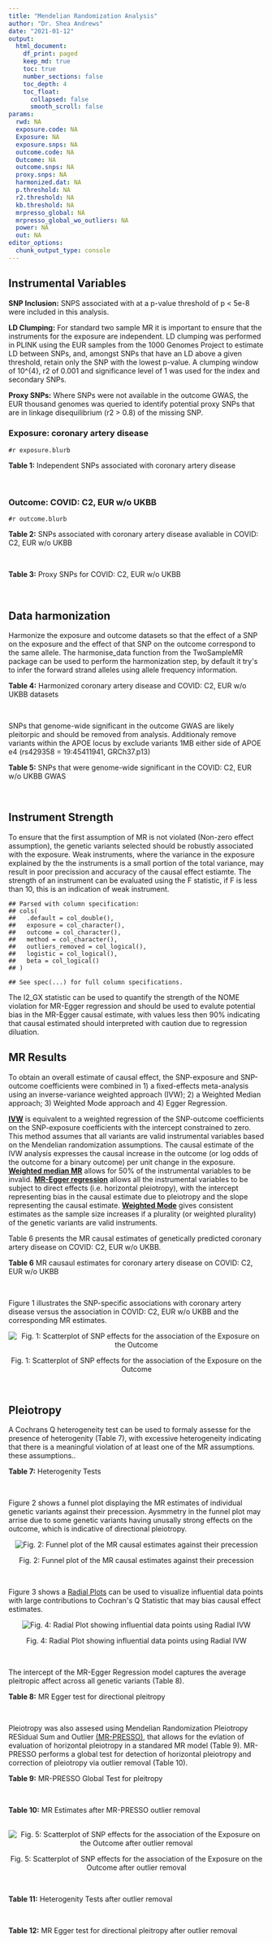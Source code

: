 ```yaml
---
title: "Mendelian Randomization Analysis"
author: "Dr. Shea Andrews"
date: "2021-01-12"
output:
  html_document:
    df_print: paged
    keep_md: true
    toc: true
    number_sections: false
    toc_depth: 4
    toc_float:
      collapsed: false
      smooth_scroll: false
params:
  rwd: NA
  exposure.code: NA
  Exposure: NA
  exposure.snps: NA
  outcome.code: NA
  Outcome: NA
  outcome.snps: NA
  proxy.snps: NA
  harmonized.dat: NA
  p.threshold: NA
  r2.threshold: NA
  kb.threshold: NA
  mrpresso_global: NA
  mrpresso_global_wo_outliers: NA
  power: NA
  out: NA
editor_options:
  chunk_output_type: console
---
```







## Instrumental Variables
**SNP Inclusion:** SNPS associated with at a p-value threshold of p < 5e-8 were included in this analysis.
<br>

**LD Clumping:** For standard two sample MR it is important to ensure that the instruments for the exposure are independent. LD clumping was performed in PLINK using the EUR samples from the 1000 Genomes Project to estimate LD between SNPs, and, amongst SNPs that have an LD above a given threshold, retain only the SNP with the lowest p-value. A clumping window of 10^{4}, r2 of 0.001 and significance level of 1 was used for the index and secondary SNPs.
<br>

**Proxy SNPs:** Where SNPs were not available in the outcome GWAS, the EUR thousand genomes was queried to identify potential proxy SNPs that are in linkage disequilibrium (r2 > 0.8) of the missing SNP.
<br>

### Exposure: coronary artery disease
`#r exposure.blurb`
<br>

**Table 1:** Independent SNPs associated with coronary artery disease
<div data-pagedtable="false">
  <script data-pagedtable-source type="application/json">
{"columns":[{"label":["SNP"],"name":[1],"type":["chr"],"align":["left"]},{"label":["CHROM"],"name":[2],"type":["dbl"],"align":["right"]},{"label":["POS"],"name":[3],"type":["dbl"],"align":["right"]},{"label":["REF"],"name":[4],"type":["chr"],"align":["left"]},{"label":["ALT"],"name":[5],"type":["chr"],"align":["left"]},{"label":["AF"],"name":[6],"type":["dbl"],"align":["right"]},{"label":["BETA"],"name":[7],"type":["dbl"],"align":["right"]},{"label":["SE"],"name":[8],"type":["dbl"],"align":["right"]},{"label":["Z"],"name":[9],"type":["dbl"],"align":["right"]},{"label":["P"],"name":[10],"type":["dbl"],"align":["right"]},{"label":["N"],"name":[11],"type":["dbl"],"align":["right"]},{"label":["TRAIT"],"name":[12],"type":["chr"],"align":["left"]}],"data":[{"1":"rs9970807","2":"1","3":"56965664","4":"C","5":"T","6":"0.084903","7":"-0.125750","8":"0.0166950","9":"-7.532200","10":"5.00e-14","11":"184305","12":"coronary_artery_disease"},{"1":"rs7528419","2":"1","3":"109817192","4":"A","5":"G","6":"0.214180","7":"-0.114530","8":"0.0114820","9":"-9.974740","10":"1.97e-23","11":"184305","12":"coronary_artery_disease"},{"1":"rs6689306","2":"1","3":"154395946","4":"A","5":"G","6":"0.552455","7":"-0.056012","8":"0.0094061","9":"-5.954859","10":"2.60e-09","11":"184305","12":"coronary_artery_disease"},{"1":"rs67180937","2":"1","3":"222823743","4":"T","5":"G","6":"0.663052","7":"0.078807","8":"0.0110551","9":"7.128565","10":"1.01e-12","11":"184305","12":"coronary_artery_disease"},{"1":"rs16986953","2":"2","3":"19942473","4":"G","5":"A","6":"0.104706","7":"0.085160","8":"0.0150265","9":"5.667320","10":"1.45e-08","11":"184305","12":"coronary_artery_disease"},{"1":"rs515135","2":"2","3":"21286057","4":"T","5":"C","6":"0.791985","7":"0.067499","8":"0.0121924","9":"5.536154","10":"3.09e-08","11":"184305","12":"coronary_artery_disease"},{"1":"rs7568458","2":"2","3":"85788175","4":"T","5":"A","6":"0.448518","7":"0.059618","8":"0.0095093","9":"6.269440","10":"3.62e-10","11":"184305","12":"coronary_artery_disease"},{"1":"rs17678683","2":"2","3":"145286559","4":"T","5":"G","6":"0.087681","7":"0.098786","8":"0.0166548","9":"5.931380","10":"3.00e-09","11":"184305","12":"coronary_artery_disease"},{"1":"rs115654617","2":"2","3":"203893999","4":"C","5":"A","6":"0.106962","7":"0.137846","8":"0.0158314","9":"8.707130","10":"3.12e-18","11":"184305","12":"coronary_artery_disease"},{"1":"rs1199338","2":"3","3":"138087467","4":"A","5":"C","6":"0.161866","7":"0.073596","8":"0.0124987","9":"5.888290","10":"3.90e-09","11":"184305","12":"coronary_artery_disease"},{"1":"rs17087335","2":"4","3":"57838583","4":"G","5":"T","6":"0.214637","7":"0.060764","8":"0.0111159","9":"5.466400","10":"4.59e-08","11":"184305","12":"coronary_artery_disease"},{"1":"rs4593108","2":"4","3":"148281001","4":"C","5":"G","6":"0.204651","7":"-0.070830","8":"0.0115558","9":"-6.129390","10":"8.82e-10","11":"184305","12":"coronary_artery_disease"},{"1":"rs9349379","2":"6","3":"12903957","4":"A","5":"G","6":"0.431606","7":"0.131836","8":"0.0096527","9":"13.657900","10":"1.81e-42","11":"184305","12":"coronary_artery_disease"},{"1":"rs56336142","2":"6","3":"39134099","4":"T","5":"C","6":"0.192738","7":"-0.066813","8":"0.0118763","9":"-5.625740","10":"1.85e-08","11":"184305","12":"coronary_artery_disease"},{"1":"rs12202017","2":"6","3":"134173151","4":"A","5":"G","6":"0.300047","7":"-0.066813","8":"0.0099612","9":"-6.707320","10":"1.98e-11","11":"184305","12":"coronary_artery_disease"},{"1":"rs9457927","2":"6","3":"160910282","4":"A","5":"G","6":"0.018743","7":"0.357354","8":"0.0373549","9":"9.566460","10":"1.11e-21","11":"184305","12":"coronary_artery_disease"},{"1":"rs55730499","2":"6","3":"161005610","4":"C","5":"T","6":"0.056243","7":"0.316641","8":"0.0242403","9":"13.062600","10":"5.39e-39","11":"184305","12":"coronary_artery_disease"},{"1":"rs2107595","2":"7","3":"19049388","4":"G","5":"A","6":"0.200470","7":"0.073415","8":"0.0112951","9":"6.499720","10":"8.05e-11","11":"184305","12":"coronary_artery_disease"},{"1":"rs11556924","2":"7","3":"129663496","4":"C","5":"T","6":"0.313325","7":"-0.072569","8":"0.0110605","9":"-6.561100","10":"5.34e-11","11":"184305","12":"coronary_artery_disease"},{"1":"rs3918226","2":"7","3":"150690176","4":"C","5":"T","6":"0.064515","7":"0.133315","8":"0.0221275","9":"6.024860","10":"1.69e-09","11":"184305","12":"coronary_artery_disease"},{"1":"rs2891168","2":"9","3":"22098619","4":"A","5":"G","6":"0.488668","7":"0.193401","8":"0.0091877","9":"21.050000","10":"2.29e-98","11":"184305","12":"coronary_artery_disease"},{"1":"rs2519093","2":"9","3":"136141870","4":"C","5":"T","6":"0.190872","7":"0.079704","8":"0.0117524","9":"6.781930","10":"1.19e-11","11":"184305","12":"coronary_artery_disease"},{"1":"rs2487928","2":"10","3":"30323892","4":"G","5":"A","6":"0.418221","7":"0.062633","8":"0.0095049","9":"6.589550","10":"4.41e-11","11":"184305","12":"coronary_artery_disease"},{"1":"rs1870634","2":"10","3":"44480811","4":"T","5":"G","6":"0.637485","7":"0.075878","8":"0.0097113","9":"7.813372","10":"5.55e-15","11":"184305","12":"coronary_artery_disease"},{"1":"rs1412444","2":"10","3":"91002927","4":"C","5":"T","6":"0.369131","7":"0.066812","8":"0.0096809","9":"6.901420","10":"5.15e-12","11":"184305","12":"coronary_artery_disease"},{"1":"rs11191416","2":"10","3":"104604916","4":"T","5":"G","6":"0.127470","7":"-0.079249","8":"0.0135252","9":"-5.859360","10":"4.65e-09","11":"184305","12":"coronary_artery_disease"},{"1":"rs10840293","2":"11","3":"9751196","4":"G","5":"A","6":"0.549821","7":"0.054714","8":"0.0096190","9":"5.688117","10":"1.28e-08","11":"184305","12":"coronary_artery_disease"},{"1":"rs2128739","2":"11","3":"103673277","4":"A","5":"C","6":"0.676464","7":"-0.065565","8":"0.0100568","9":"-6.519469","10":"7.05e-11","11":"184305","12":"coronary_artery_disease"},{"1":"rs2681472","2":"12","3":"90008959","4":"A","5":"G","6":"0.201306","7":"0.074114","8":"0.0113331","9":"6.539610","10":"6.17e-11","11":"184305","12":"coronary_artery_disease"},{"1":"rs11065979","2":"12","3":"112059557","4":"C","5":"T","6":"0.365499","7":"0.068556","8":"0.0107672","9":"6.367110","10":"1.93e-10","11":"184305","12":"coronary_artery_disease"},{"1":"rs11838776","2":"13","3":"111040681","4":"G","5":"A","6":"0.263277","7":"0.068566","8":"0.0107552","9":"6.375150","10":"1.83e-10","11":"184305","12":"coronary_artery_disease"},{"1":"rs10139550","2":"14","3":"100145710","4":"C","5":"G","6":"0.423033","7":"0.055380","8":"0.0097569","9":"5.675980","10":"1.38e-08","11":"184305","12":"coronary_artery_disease"},{"1":"rs56062135","2":"15","3":"67455630","4":"C","5":"T","6":"0.205729","7":"-0.069743","8":"0.0118937","9":"-5.863860","10":"4.52e-09","11":"184305","12":"coronary_artery_disease"},{"1":"rs4468572","2":"15","3":"79124475","4":"T","5":"C","6":"0.585831","7":"0.077234","8":"0.0095277","9":"8.106259","10":"4.44e-16","11":"184305","12":"coronary_artery_disease"},{"1":"rs8042271","2":"15","3":"89574218","4":"G","5":"A","6":"0.097718","7":"-0.096711","8":"0.0175662","9":"-5.505516","10":"3.68e-08","11":"184305","12":"coronary_artery_disease"},{"1":"rs7212798","2":"17","3":"59013488","4":"T","5":"C","6":"0.146516","7":"0.079961","8":"0.0142216","9":"5.622500","10":"1.88e-08","11":"184305","12":"coronary_artery_disease"},{"1":"rs663129","2":"18","3":"57838401","4":"G","5":"A","6":"0.256835","7":"0.058163","8":"0.0105173","9":"5.530220","10":"3.20e-08","11":"184305","12":"coronary_artery_disease"},{"1":"rs56289821","2":"19","3":"11188247","4":"G","5":"A","6":"0.100378","7":"-0.133610","8":"0.0170415","9":"-7.840270","10":"4.44e-15","11":"184305","12":"coronary_artery_disease"},{"1":"rs4420638","2":"19","3":"45422946","4":"A","5":"G","6":"0.166036","7":"0.091906","8":"0.0140977","9":"6.519220","10":"7.07e-11","11":"184305","12":"coronary_artery_disease"},{"1":"rs28451064","2":"21","3":"35593827","4":"G","5":"A","6":"0.121186","7":"0.127571","8":"0.0159520","9":"7.997180","10":"1.33e-15","11":"184305","12":"coronary_artery_disease"},{"1":"rs180803","2":"22","3":"24658858","4":"G","5":"T","6":"0.029268","7":"-0.180923","8":"0.0283062","9":"-6.391639","10":"1.64e-10","11":"184305","12":"coronary_artery_disease"}],"options":{"columns":{"min":{},"max":[10]},"rows":{"min":[10],"max":[10]},"pages":{}}}
  </script>
</div>
<br>

### Outcome: COVID: C2, EUR w/o UKBB
`#r outcome.blurb`
<br>

**Table 2:** SNPs associated with coronary artery disease avaliable in COVID: C2, EUR w/o UKBB
<div data-pagedtable="false">
  <script data-pagedtable-source type="application/json">
{"columns":[{"label":["SNP"],"name":[1],"type":["chr"],"align":["left"]},{"label":["CHROM"],"name":[2],"type":["dbl"],"align":["right"]},{"label":["POS"],"name":[3],"type":["dbl"],"align":["right"]},{"label":["REF"],"name":[4],"type":["chr"],"align":["left"]},{"label":["ALT"],"name":[5],"type":["chr"],"align":["left"]},{"label":["AF"],"name":[6],"type":["dbl"],"align":["right"]},{"label":["BETA"],"name":[7],"type":["dbl"],"align":["right"]},{"label":["SE"],"name":[8],"type":["dbl"],"align":["right"]},{"label":["Z"],"name":[9],"type":["dbl"],"align":["right"]},{"label":["P"],"name":[10],"type":["dbl"],"align":["right"]},{"label":["N"],"name":[11],"type":["dbl"],"align":["right"]},{"label":["TRAIT"],"name":[12],"type":["chr"],"align":["left"]}],"data":[{"1":"rs9970807","2":"1","3":"56965664","4":"C","5":"T","6":"0.09668","7":"-0.01639500","8":"0.0157130","9":"-1.0434036","10":"2.967e-01","11":"1348702","12":"COVID_C2__EUR_w/o_UKBB"},{"1":"rs7528419","2":"1","3":"109817192","4":"A","5":"G","6":"0.22190","7":"-0.00190770","8":"0.0108750","9":"-0.1754207","10":"8.608e-01","11":"1348343","12":"COVID_C2__EUR_w/o_UKBB"},{"1":"rs6689306","2":"1","3":"154395946","4":"A","5":"G","6":"0.56230","7":"-0.01588800","8":"0.0093681","9":"-1.6959682","10":"8.990e-02","11":"1332668","12":"COVID_C2__EUR_w/o_UKBB"},{"1":"rs67180937","2":"1","3":"222823743","4":"T","5":"G","6":"0.71310","7":"0.01639000","8":"0.0115810","9":"1.4152491","10":"1.570e-01","11":"624030","12":"COVID_C2__EUR_w/o_UKBB"},{"1":"rs16986953","2":"2","3":"19942473","4":"G","5":"A","6":"0.07527","7":"-0.00912850","8":"0.0172210","9":"-0.5300796","10":"5.961e-01","11":"1348343","12":"COVID_C2__EUR_w/o_UKBB"},{"1":"rs515135","2":"2","3":"21286057","4":"T","5":"C","6":"0.81490","7":"-0.02306400","8":"0.0116030","9":"-1.9877618","10":"4.685e-02","11":"1338287","12":"COVID_C2__EUR_w/o_UKBB"},{"1":"rs7568458","2":"2","3":"85788175","4":"T","5":"A","6":"0.44540","7":"-0.01687800","8":"0.0090141","9":"-1.8723999","10":"6.115e-02","11":"1348701","12":"COVID_C2__EUR_w/o_UKBB"},{"1":"rs17678683","2":"2","3":"145286559","4":"T","5":"G","6":"0.10340","7":"0.01114000","8":"0.0155630","9":"0.7158003","10":"4.741e-01","11":"1348702","12":"COVID_C2__EUR_w/o_UKBB"},{"1":"rs115654617","2":"2","3":"203893999","4":"C","5":"A","6":"0.12690","7":"-0.00679310","8":"0.0135140","9":"-0.5026713","10":"6.152e-01","11":"1348702","12":"COVID_C2__EUR_w/o_UKBB"},{"1":"rs1199338","2":"3","3":"138087467","4":"A","5":"C","6":"0.16210","7":"0.00012507","8":"0.0122010","9":"0.0102508","10":"9.918e-01","11":"1348702","12":"COVID_C2__EUR_w/o_UKBB"},{"1":"rs17087335","2":"4","3":"57838583","4":"G","5":"T","6":"0.21220","7":"-0.00831760","8":"0.0112970","9":"-0.7362663","10":"4.616e-01","11":"1348343","12":"COVID_C2__EUR_w/o_UKBB"},{"1":"rs4593108","2":"4","3":"148281001","4":"C","5":"G","6":"0.17930","7":"-0.01200700","8":"0.0121680","9":"-0.9867686","10":"3.238e-01","11":"1338646","12":"COVID_C2__EUR_w/o_UKBB"},{"1":"rs9349379","2":"6","3":"12903957","4":"A","5":"G","6":"0.41970","7":"-0.01638800","8":"0.0091179","9":"-1.7973437","10":"7.229e-02","11":"1348343","12":"COVID_C2__EUR_w/o_UKBB"},{"1":"rs56336142","2":"6","3":"39134099","4":"T","5":"C","6":"0.22570","7":"0.00432400","8":"0.0112690","9":"0.3837075","10":"7.012e-01","11":"1338285","12":"COVID_C2__EUR_w/o_UKBB"},{"1":"rs12202017","2":"6","3":"134173151","4":"A","5":"G","6":"0.26750","7":"-0.01833600","8":"0.0107450","9":"-1.7064681","10":"8.793e-02","11":"1328257","12":"COVID_C2__EUR_w/o_UKBB"},{"1":"rs9457927","2":"6","3":"160910282","4":"A","5":"G","6":"0.02509","7":"-0.00846880","8":"0.0358330","9":"-0.2363408","10":"8.132e-01","11":"1337623","12":"COVID_C2__EUR_w/o_UKBB"},{"1":"rs55730499","2":"6","3":"161005610","4":"C","5":"T","6":"0.06780","7":"-0.02150600","8":"0.0187050","9":"-1.1497461","10":"2.503e-01","11":"1348702","12":"COVID_C2__EUR_w/o_UKBB"},{"1":"rs2107595","2":"7","3":"19049388","4":"G","5":"A","6":"0.17840","7":"0.00452630","8":"0.0125040","9":"0.3619882","10":"7.174e-01","11":"1329167","12":"COVID_C2__EUR_w/o_UKBB"},{"1":"rs11556924","2":"7","3":"129663496","4":"C","5":"T","6":"0.36500","7":"-0.02443700","8":"0.0092922","9":"-2.6298401","10":"8.543e-03","11":"1347433","12":"COVID_C2__EUR_w/o_UKBB"},{"1":"rs3918226","2":"7","3":"150690176","4":"C","5":"T","6":"0.08618","7":"0.00838460","8":"0.0168660","9":"0.4971303","10":"6.191e-01","11":"1267890","12":"COVID_C2__EUR_w/o_UKBB"},{"1":"rs2891168","2":"9","3":"22098619","4":"A","5":"G","6":"0.46480","7":"-0.01006300","8":"0.0090490","9":"-1.1120566","10":"2.661e-01","11":"1347792","12":"COVID_C2__EUR_w/o_UKBB"},{"1":"rs2519093","2":"9","3":"136141870","4":"C","5":"T","6":"0.18800","7":"0.10713000","8":"0.0115300","9":"9.2914100","10":"1.522e-20","11":"1315296","12":"COVID_C2__EUR_w/o_UKBB"},{"1":"rs2487928","2":"10","3":"30323892","4":"G","5":"A","6":"0.45540","7":"-0.00624980","8":"0.0093564","9":"-0.6679706","10":"5.042e-01","11":"1266621","12":"COVID_C2__EUR_w/o_UKBB"},{"1":"rs1870634","2":"10","3":"44480811","4":"T","5":"G","6":"0.67010","7":"0.00457860","8":"0.0095183","9":"0.4810313","10":"6.305e-01","11":"1348702","12":"COVID_C2__EUR_w/o_UKBB"},{"1":"rs1412444","2":"10","3":"91002927","4":"C","5":"T","6":"0.36090","7":"-0.00297960","8":"0.0094589","9":"-0.3150049","10":"7.528e-01","11":"1348343","12":"COVID_C2__EUR_w/o_UKBB"},{"1":"rs11191416","2":"10","3":"104604916","4":"T","5":"G","6":"0.10770","7":"-0.00235540","8":"0.0152210","9":"-0.1547467","10":"8.770e-01","11":"1339582","12":"COVID_C2__EUR_w/o_UKBB"},{"1":"rs10840293","2":"11","3":"9751196","4":"G","5":"A","6":"0.59250","7":"0.00588500","8":"0.0097932","9":"0.6009272","10":"5.479e-01","11":"1253782","12":"COVID_C2__EUR_w/o_UKBB"},{"1":"rs2128739","2":"11","3":"103673277","4":"A","5":"C","6":"0.73060","7":"-0.00761510","8":"0.0099503","9":"-0.7653136","10":"4.441e-01","11":"1348702","12":"COVID_C2__EUR_w/o_UKBB"},{"1":"rs2681472","2":"12","3":"90008959","4":"A","5":"G","6":"0.15610","7":"-0.00766450","8":"0.0119710","9":"-0.6402556","10":"5.220e-01","11":"1348702","12":"COVID_C2__EUR_w/o_UKBB"},{"1":"rs11065979","2":"12","3":"112059557","4":"C","5":"T","6":"0.41080","7":"-0.00968060","8":"0.0093954","9":"-1.0303553","10":"3.028e-01","11":"1338287","12":"COVID_C2__EUR_w/o_UKBB"},{"1":"rs11838776","2":"13","3":"111040681","4":"G","5":"A","6":"0.28640","7":"-0.00475840","8":"0.0105410","9":"-0.4514183","10":"6.517e-01","11":"1258411","12":"COVID_C2__EUR_w/o_UKBB"},{"1":"rs10139550","2":"14","3":"100145710","4":"C","5":"G","6":"0.43530","7":"-0.00148870","8":"0.0093273","9":"-0.1596067","10":"8.732e-01","11":"1267531","12":"COVID_C2__EUR_w/o_UKBB"},{"1":"rs56062135","2":"15","3":"67455630","4":"C","5":"T","6":"0.24520","7":"0.01573700","8":"0.0107890","9":"1.4586153","10":"1.447e-01","11":"1339582","12":"COVID_C2__EUR_w/o_UKBB"},{"1":"rs4468572","2":"15","3":"79124475","4":"T","5":"C","6":"0.60030","7":"0.01841400","8":"0.0093539","9":"1.9685906","10":"4.900e-02","11":"1338646","12":"COVID_C2__EUR_w/o_UKBB"},{"1":"rs8042271","2":"15","3":"89574218","4":"G","5":"A","6":"0.08144","7":"-0.02215600","8":"0.0202080","9":"-1.0963975","10":"2.729e-01","11":"1267531","12":"COVID_C2__EUR_w/o_UKBB"},{"1":"rs7212798","2":"17","3":"59013488","4":"T","5":"C","6":"0.15760","7":"-0.02496800","8":"0.0139480","9":"-1.7900774","10":"7.345e-02","11":"1002999","12":"COVID_C2__EUR_w/o_UKBB"},{"1":"rs663129","2":"18","3":"57838401","4":"G","5":"A","6":"0.22580","7":"-0.00453500","8":"0.0106820","9":"-0.4245460","10":"6.712e-01","11":"1348038","12":"COVID_C2__EUR_w/o_UKBB"},{"1":"rs56289821","2":"19","3":"11188247","4":"G","5":"A","6":"0.11010","7":"-0.01467200","8":"0.0141270","9":"-1.0385786","10":"2.990e-01","11":"1348702","12":"COVID_C2__EUR_w/o_UKBB"},{"1":"rs4420638","2":"19","3":"45422946","4":"A","5":"G","6":"0.20240","7":"0.01547600","8":"0.0118310","9":"1.3080889","10":"1.908e-01","11":"1348343","12":"COVID_C2__EUR_w/o_UKBB"},{"1":"rs28451064","2":"21","3":"35593827","4":"G","5":"A","6":"0.14140","7":"-0.02632800","8":"0.0140330","9":"-1.8761491","10":"6.063e-02","11":"1338646","12":"COVID_C2__EUR_w/o_UKBB"},{"1":"rs180803","2":"NA","3":"NA","4":"NA","5":"NA","6":"NA","7":"NA","8":"NA","9":"NA","10":"NA","11":"NA","12":"NA"}],"options":{"columns":{"min":{},"max":[10]},"rows":{"min":[10],"max":[10]},"pages":{}}}
  </script>
</div>
<br>

**Table 3:** Proxy SNPs for COVID: C2, EUR w/o UKBB
<div data-pagedtable="false">
  <script data-pagedtable-source type="application/json">
{"columns":[{"label":["target_snp"],"name":[1],"type":["chr"],"align":["left"]},{"label":["proxy_snp"],"name":[2],"type":["chr"],"align":["left"]},{"label":["ld.r2"],"name":[3],"type":["dbl"],"align":["right"]},{"label":["Dprime"],"name":[4],"type":["dbl"],"align":["right"]},{"label":["PHASE"],"name":[5],"type":["chr"],"align":["left"]},{"label":["X12"],"name":[6],"type":["lgl"],"align":["right"]},{"label":["CHROM"],"name":[7],"type":["dbl"],"align":["right"]},{"label":["POS"],"name":[8],"type":["dbl"],"align":["right"]},{"label":["REF.proxy"],"name":[9],"type":["lgl"],"align":["right"]},{"label":["ALT.proxy"],"name":[10],"type":["chr"],"align":["left"]},{"label":["AF"],"name":[11],"type":["dbl"],"align":["right"]},{"label":["BETA"],"name":[12],"type":["dbl"],"align":["right"]},{"label":["SE"],"name":[13],"type":["dbl"],"align":["right"]},{"label":["Z"],"name":[14],"type":["dbl"],"align":["right"]},{"label":["P"],"name":[15],"type":["dbl"],"align":["right"]},{"label":["N"],"name":[16],"type":["dbl"],"align":["right"]},{"label":["TRAIT"],"name":[17],"type":["chr"],"align":["left"]},{"label":["ref"],"name":[18],"type":["lgl"],"align":["right"]},{"label":["ref.proxy"],"name":[19],"type":["chr"],"align":["left"]},{"label":["alt"],"name":[20],"type":["chr"],"align":["left"]},{"label":["alt.proxy"],"name":[21],"type":["lgl"],"align":["right"]},{"label":["ALT"],"name":[22],"type":["lgl"],"align":["right"]},{"label":["REF"],"name":[23],"type":["chr"],"align":["left"]},{"label":["proxy.outcome"],"name":[24],"type":["lgl"],"align":["right"]}],"data":[{"1":"rs180803","2":"rs5760293","3":"1","4":"1","5":"TG/GT","6":"NA","7":"22","8":"24662171","9":"TRUE","10":"G","11":"0.01725","12":"0.026971","13":"0.04072","14":"0.6623527","15":"0.5077","16":"1321526","17":"COVID_C2__EUR_w/o_UKBB","18":"TRUE","19":"G","20":"G","21":"TRUE","22":"TRUE","23":"G","24":"TRUE"}],"options":{"columns":{"min":{},"max":[10]},"rows":{"min":[10],"max":[10]},"pages":{}}}
  </script>
</div>
<br>

## Data harmonization
Harmonize the exposure and outcome datasets so that the effect of a SNP on the exposure and the effect of that SNP on the outcome correspond to the same allele. The harmonise_data function from the TwoSampleMR package can be used to perform the harmonization step, by default it try's to infer the forward strand alleles using allele frequency information.
<br>

**Table 4:** Harmonized coronary artery disease and COVID: C2, EUR w/o UKBB datasets
<div data-pagedtable="false">
  <script data-pagedtable-source type="application/json">
{"columns":[{"label":["SNP"],"name":[1],"type":["chr"],"align":["left"]},{"label":["effect_allele.exposure"],"name":[2],"type":["chr"],"align":["left"]},{"label":["other_allele.exposure"],"name":[3],"type":["chr"],"align":["left"]},{"label":["effect_allele.outcome"],"name":[4],"type":["chr"],"align":["left"]},{"label":["other_allele.outcome"],"name":[5],"type":["chr"],"align":["left"]},{"label":["beta.exposure"],"name":[6],"type":["dbl"],"align":["right"]},{"label":["beta.outcome"],"name":[7],"type":["dbl"],"align":["right"]},{"label":["eaf.exposure"],"name":[8],"type":["dbl"],"align":["right"]},{"label":["eaf.outcome"],"name":[9],"type":["dbl"],"align":["right"]},{"label":["remove"],"name":[10],"type":["lgl"],"align":["right"]},{"label":["palindromic"],"name":[11],"type":["lgl"],"align":["right"]},{"label":["ambiguous"],"name":[12],"type":["lgl"],"align":["right"]},{"label":["id.outcome"],"name":[13],"type":["chr"],"align":["left"]},{"label":["chr.outcome"],"name":[14],"type":["dbl"],"align":["right"]},{"label":["pos.outcome"],"name":[15],"type":["dbl"],"align":["right"]},{"label":["se.outcome"],"name":[16],"type":["dbl"],"align":["right"]},{"label":["z.outcome"],"name":[17],"type":["dbl"],"align":["right"]},{"label":["pval.outcome"],"name":[18],"type":["dbl"],"align":["right"]},{"label":["samplesize.outcome"],"name":[19],"type":["dbl"],"align":["right"]},{"label":["outcome"],"name":[20],"type":["chr"],"align":["left"]},{"label":["mr_keep.outcome"],"name":[21],"type":["lgl"],"align":["right"]},{"label":["pval_origin.outcome"],"name":[22],"type":["chr"],"align":["left"]},{"label":["chr.exposure"],"name":[23],"type":["dbl"],"align":["right"]},{"label":["pos.exposure"],"name":[24],"type":["dbl"],"align":["right"]},{"label":["se.exposure"],"name":[25],"type":["dbl"],"align":["right"]},{"label":["z.exposure"],"name":[26],"type":["dbl"],"align":["right"]},{"label":["pval.exposure"],"name":[27],"type":["dbl"],"align":["right"]},{"label":["samplesize.exposure"],"name":[28],"type":["dbl"],"align":["right"]},{"label":["exposure"],"name":[29],"type":["chr"],"align":["left"]},{"label":["mr_keep.exposure"],"name":[30],"type":["lgl"],"align":["right"]},{"label":["pval_origin.exposure"],"name":[31],"type":["chr"],"align":["left"]},{"label":["id.exposure"],"name":[32],"type":["chr"],"align":["left"]},{"label":["action"],"name":[33],"type":["dbl"],"align":["right"]},{"label":["mr_keep"],"name":[34],"type":["lgl"],"align":["right"]},{"label":["pt"],"name":[35],"type":["dbl"],"align":["right"]},{"label":["pleitropy_keep"],"name":[36],"type":["lgl"],"align":["right"]},{"label":["mrpresso_RSSobs"],"name":[37],"type":["dbl"],"align":["right"]},{"label":["mrpresso_pval"],"name":[38],"type":["chr"],"align":["left"]},{"label":["mrpresso_keep"],"name":[39],"type":["lgl"],"align":["right"]}],"data":[{"1":"rs10139550","2":"G","3":"C","4":"G","5":"C","6":"0.055380","7":"-0.00148870","8":"0.423033","9":"0.43530","10":"FALSE","11":"TRUE","12":"TRUE","13":"cY8zMO","14":"14","15":"100145710","16":"0.0093273","17":"-0.1596067","18":"8.732e-01","19":"1267531","20":"covidhgi2020C2v5alleurLeaveUKBB","21":"TRUE","22":"reported","23":"14","24":"100145710","25":"0.0097569","26":"5.675980","27":"1.38e-08","28":"184305","29":"Nikpay2015cad","30":"TRUE","31":"reported","32":"CqCFbI","33":"2","34":"FALSE","35":"5e-08","36":"TRUE","37":"NA","38":"NA","39":"NA"},{"1":"rs10840293","2":"A","3":"G","4":"A","5":"G","6":"0.054714","7":"0.00588500","8":"0.549821","9":"0.59250","10":"FALSE","11":"FALSE","12":"FALSE","13":"cY8zMO","14":"11","15":"9751196","16":"0.0097932","17":"0.6009272","18":"5.479e-01","19":"1253782","20":"covidhgi2020C2v5alleurLeaveUKBB","21":"TRUE","22":"reported","23":"11","24":"9751196","25":"0.0096190","26":"5.688117","27":"1.28e-08","28":"184305","29":"Nikpay2015cad","30":"TRUE","31":"reported","32":"CqCFbI","33":"2","34":"TRUE","35":"5e-08","36":"TRUE","37":"2.727826e-05","38":"1","39":"TRUE"},{"1":"rs11065979","2":"T","3":"C","4":"T","5":"C","6":"0.068556","7":"-0.00968060","8":"0.365499","9":"0.41080","10":"FALSE","11":"FALSE","12":"FALSE","13":"cY8zMO","14":"12","15":"112059557","16":"0.0093954","17":"-1.0303553","18":"3.028e-01","19":"1338287","20":"covidhgi2020C2v5alleurLeaveUKBB","21":"TRUE","22":"reported","23":"12","24":"112059557","25":"0.0107672","26":"6.367110","27":"1.93e-10","28":"184305","29":"Nikpay2015cad","30":"TRUE","31":"reported","32":"CqCFbI","33":"2","34":"TRUE","35":"5e-08","36":"TRUE","37":"1.165416e-04","38":"1","39":"TRUE"},{"1":"rs11191416","2":"G","3":"T","4":"G","5":"T","6":"-0.079249","7":"-0.00235540","8":"0.127470","9":"0.10770","10":"FALSE","11":"FALSE","12":"FALSE","13":"cY8zMO","14":"10","15":"104604916","16":"0.0152210","17":"-0.1547467","18":"8.770e-01","19":"1339582","20":"covidhgi2020C2v5alleurLeaveUKBB","21":"TRUE","22":"reported","23":"10","24":"104604916","25":"0.0135252","26":"-5.859360","27":"4.65e-09","28":"184305","29":"Nikpay2015cad","30":"TRUE","31":"reported","32":"CqCFbI","33":"2","34":"TRUE","35":"5e-08","36":"TRUE","37":"1.750404e-06","38":"1","39":"TRUE"},{"1":"rs11556924","2":"T","3":"C","4":"T","5":"C","6":"-0.072569","7":"-0.02443700","8":"0.313325","9":"0.36500","10":"FALSE","11":"FALSE","12":"FALSE","13":"cY8zMO","14":"7","15":"129663496","16":"0.0092922","17":"-2.6298401","18":"8.543e-03","19":"1347433","20":"covidhgi2020C2v5alleurLeaveUKBB","21":"TRUE","22":"reported","23":"7","24":"129663496","25":"0.0110605","26":"-6.561100","27":"5.34e-11","28":"184305","29":"Nikpay2015cad","30":"TRUE","31":"reported","32":"CqCFbI","33":"2","34":"TRUE","35":"5e-08","36":"TRUE","37":"5.767601e-04","38":"0.3783","39":"TRUE"},{"1":"rs115654617","2":"A","3":"C","4":"A","5":"C","6":"0.137846","7":"-0.00679310","8":"0.106962","9":"0.12690","10":"FALSE","11":"FALSE","12":"FALSE","13":"cY8zMO","14":"2","15":"203893999","16":"0.0135140","17":"-0.5026713","18":"6.152e-01","19":"1348702","20":"covidhgi2020C2v5alleurLeaveUKBB","21":"TRUE","22":"reported","23":"2","24":"203893999","25":"0.0158314","26":"8.707130","27":"3.12e-18","28":"184305","29":"Nikpay2015cad","30":"TRUE","31":"reported","32":"CqCFbI","33":"2","34":"TRUE","35":"5e-08","36":"TRUE","37":"8.014969e-05","38":"1","39":"TRUE"},{"1":"rs11838776","2":"A","3":"G","4":"A","5":"G","6":"0.068566","7":"-0.00475840","8":"0.263277","9":"0.28640","10":"FALSE","11":"FALSE","12":"FALSE","13":"cY8zMO","14":"13","15":"111040681","16":"0.0105410","17":"-0.4514183","18":"6.517e-01","19":"1258411","20":"covidhgi2020C2v5alleurLeaveUKBB","21":"TRUE","22":"reported","23":"13","24":"111040681","25":"0.0107552","26":"6.375150","27":"1.83e-10","28":"184305","29":"Nikpay2015cad","30":"TRUE","31":"reported","32":"CqCFbI","33":"2","34":"TRUE","35":"5e-08","36":"TRUE","37":"3.308617e-05","38":"1","39":"TRUE"},{"1":"rs1199338","2":"C","3":"A","4":"C","5":"A","6":"0.073596","7":"0.00012507","8":"0.161866","9":"0.16210","10":"FALSE","11":"FALSE","12":"FALSE","13":"cY8zMO","14":"3","15":"138087467","16":"0.0122010","17":"0.0102508","18":"9.918e-01","19":"1348702","20":"covidhgi2020C2v5alleurLeaveUKBB","21":"TRUE","22":"reported","23":"3","24":"138087467","25":"0.0124987","26":"5.888290","27":"3.90e-09","28":"184305","29":"Nikpay2015cad","30":"TRUE","31":"reported","32":"CqCFbI","33":"2","34":"TRUE","35":"5e-08","36":"TRUE","37":"7.349144e-07","38":"1","39":"TRUE"},{"1":"rs12202017","2":"G","3":"A","4":"G","5":"A","6":"-0.066813","7":"-0.01833600","8":"0.300047","9":"0.26750","10":"FALSE","11":"FALSE","12":"FALSE","13":"cY8zMO","14":"6","15":"134173151","16":"0.0107450","17":"-1.7064681","18":"8.793e-02","19":"1328257","20":"covidhgi2020C2v5alleurLeaveUKBB","21":"TRUE","22":"reported","23":"6","24":"134173151","25":"0.0099612","26":"-6.707320","27":"1.98e-11","28":"184305","29":"Nikpay2015cad","30":"TRUE","31":"reported","32":"CqCFbI","33":"2","34":"TRUE","35":"5e-08","36":"TRUE","37":"3.134727e-04","38":"1","39":"TRUE"},{"1":"rs1412444","2":"T","3":"C","4":"T","5":"C","6":"0.066812","7":"-0.00297960","8":"0.369131","9":"0.36090","10":"FALSE","11":"FALSE","12":"FALSE","13":"cY8zMO","14":"10","15":"91002927","16":"0.0094589","17":"-0.3150049","18":"7.528e-01","19":"1348343","20":"covidhgi2020C2v5alleurLeaveUKBB","21":"TRUE","22":"reported","23":"10","24":"91002927","25":"0.0096809","26":"6.901420","27":"5.15e-12","28":"184305","29":"Nikpay2015cad","30":"TRUE","31":"reported","32":"CqCFbI","33":"2","34":"TRUE","35":"5e-08","36":"TRUE","37":"1.546734e-05","38":"1","39":"TRUE"},{"1":"rs16986953","2":"A","3":"G","4":"A","5":"G","6":"0.085160","7":"-0.00912850","8":"0.104706","9":"0.07527","10":"FALSE","11":"FALSE","12":"FALSE","13":"cY8zMO","14":"2","15":"19942473","16":"0.0172210","17":"-0.5300796","18":"5.961e-01","19":"1348343","20":"covidhgi2020C2v5alleurLeaveUKBB","21":"TRUE","22":"reported","23":"2","24":"19942473","25":"0.0150265","26":"5.667320","27":"1.45e-08","28":"184305","29":"Nikpay2015cad","30":"TRUE","31":"reported","32":"CqCFbI","33":"2","34":"TRUE","35":"5e-08","36":"TRUE","37":"1.070105e-04","38":"1","39":"TRUE"},{"1":"rs17087335","2":"T","3":"G","4":"T","5":"G","6":"0.060764","7":"-0.00831760","8":"0.214637","9":"0.21220","10":"FALSE","11":"FALSE","12":"FALSE","13":"cY8zMO","14":"4","15":"57838583","16":"0.0112970","17":"-0.7362663","18":"4.616e-01","19":"1348343","20":"covidhgi2020C2v5alleurLeaveUKBB","21":"TRUE","22":"reported","23":"4","24":"57838583","25":"0.0111159","26":"5.466400","27":"4.59e-08","28":"184305","29":"Nikpay2015cad","30":"TRUE","31":"reported","32":"CqCFbI","33":"2","34":"TRUE","35":"5e-08","36":"TRUE","37":"8.495033e-05","38":"1","39":"TRUE"},{"1":"rs17678683","2":"G","3":"T","4":"G","5":"T","6":"0.098786","7":"0.01114000","8":"0.087681","9":"0.10340","10":"FALSE","11":"FALSE","12":"FALSE","13":"cY8zMO","14":"2","15":"145286559","16":"0.0155630","17":"0.7158003","18":"4.741e-01","19":"1348702","20":"covidhgi2020C2v5alleurLeaveUKBB","21":"TRUE","22":"reported","23":"2","24":"145286559","25":"0.0166548","26":"5.931380","27":"3.00e-09","28":"184305","29":"Nikpay2015cad","30":"TRUE","31":"reported","32":"CqCFbI","33":"2","34":"TRUE","35":"5e-08","36":"TRUE","37":"9.968050e-05","38":"1","39":"TRUE"},{"1":"rs180803","2":"T","3":"G","4":"T","5":"G","6":"-0.180923","7":"0.02697100","8":"0.029268","9":"0.01725","10":"FALSE","11":"FALSE","12":"FALSE","13":"cY8zMO","14":"22","15":"24662171","16":"0.0407200","17":"0.6623527","18":"5.077e-01","19":"1321526","20":"covidhgi2020C2v5alleurLeaveUKBB","21":"TRUE","22":"reported","23":"22","24":"24658858","25":"0.0283062","26":"-6.391639","27":"1.64e-10","28":"184305","29":"Nikpay2015cad","30":"TRUE","31":"reported","32":"CqCFbI","33":"2","34":"TRUE","35":"5e-08","36":"TRUE","37":"8.744766e-04","38":"1","39":"TRUE"},{"1":"rs1870634","2":"G","3":"T","4":"G","5":"T","6":"0.075878","7":"0.00457860","8":"0.637485","9":"0.67010","10":"FALSE","11":"FALSE","12":"FALSE","13":"cY8zMO","14":"10","15":"44480811","16":"0.0095183","17":"0.4810313","18":"6.305e-01","19":"1348702","20":"covidhgi2020C2v5alleurLeaveUKBB","21":"TRUE","22":"reported","23":"10","24":"44480811","25":"0.0097113","26":"7.813372","27":"5.55e-15","28":"184305","29":"Nikpay2015cad","30":"TRUE","31":"reported","32":"CqCFbI","33":"2","34":"TRUE","35":"5e-08","36":"TRUE","37":"1.341597e-05","38":"1","39":"TRUE"},{"1":"rs2107595","2":"A","3":"G","4":"A","5":"G","6":"0.073415","7":"0.00452630","8":"0.200470","9":"0.17840","10":"FALSE","11":"FALSE","12":"FALSE","13":"cY8zMO","14":"7","15":"19049388","16":"0.0125040","17":"0.3619882","18":"7.174e-01","19":"1329167","20":"covidhgi2020C2v5alleurLeaveUKBB","21":"TRUE","22":"reported","23":"7","24":"19049388","25":"0.0112951","26":"6.499720","27":"8.05e-11","28":"184305","29":"Nikpay2015cad","30":"TRUE","31":"reported","32":"CqCFbI","33":"2","34":"TRUE","35":"5e-08","36":"TRUE","37":"1.298331e-05","38":"1","39":"TRUE"},{"1":"rs2128739","2":"C","3":"A","4":"C","5":"A","6":"-0.065565","7":"-0.00761510","8":"0.676464","9":"0.73060","10":"FALSE","11":"FALSE","12":"FALSE","13":"cY8zMO","14":"11","15":"103673277","16":"0.0099503","17":"-0.7653136","18":"4.441e-01","19":"1348702","20":"covidhgi2020C2v5alleurLeaveUKBB","21":"TRUE","22":"reported","23":"11","24":"103673277","25":"0.0100568","26":"-6.519469","27":"7.05e-11","28":"184305","29":"Nikpay2015cad","30":"TRUE","31":"reported","32":"CqCFbI","33":"2","34":"TRUE","35":"5e-08","36":"TRUE","37":"4.704791e-05","38":"1","39":"TRUE"},{"1":"rs2487928","2":"A","3":"G","4":"A","5":"G","6":"0.062633","7":"-0.00624980","8":"0.418221","9":"0.45540","10":"FALSE","11":"FALSE","12":"FALSE","13":"cY8zMO","14":"10","15":"30323892","16":"0.0093564","17":"-0.6679706","18":"5.042e-01","19":"1266621","20":"covidhgi2020C2v5alleurLeaveUKBB","21":"TRUE","22":"reported","23":"10","24":"30323892","25":"0.0095049","26":"6.589550","27":"4.41e-11","28":"184305","29":"Nikpay2015cad","30":"TRUE","31":"reported","32":"CqCFbI","33":"2","34":"TRUE","35":"5e-08","36":"TRUE","37":"5.175517e-05","38":"1","39":"TRUE"},{"1":"rs2519093","2":"T","3":"C","4":"T","5":"C","6":"0.079704","7":"0.10713000","8":"0.190872","9":"0.18800","10":"FALSE","11":"FALSE","12":"FALSE","13":"cY8zMO","14":"9","15":"136141870","16":"0.0115300","17":"9.2914100","18":"1.522e-20","19":"1315296","20":"covidhgi2020C2v5alleurLeaveUKBB","21":"TRUE","22":"reported","23":"9","24":"136141870","25":"0.0117524","26":"6.781930","27":"1.19e-11","28":"184305","29":"Nikpay2015cad","30":"TRUE","31":"reported","32":"CqCFbI","33":"2","34":"TRUE","35":"5e-08","36":"TRUE","37":"1.165691e-02","38":"<0.0039","39":"FALSE"},{"1":"rs2681472","2":"G","3":"A","4":"G","5":"A","6":"0.074114","7":"-0.00766450","8":"0.201306","9":"0.15610","10":"FALSE","11":"FALSE","12":"FALSE","13":"cY8zMO","14":"12","15":"90008959","16":"0.0119710","17":"-0.6402556","18":"5.220e-01","19":"1348702","20":"covidhgi2020C2v5alleurLeaveUKBB","21":"TRUE","22":"reported","23":"12","24":"90008959","25":"0.0113331","26":"6.539610","27":"6.17e-11","28":"184305","29":"Nikpay2015cad","30":"TRUE","31":"reported","32":"CqCFbI","33":"2","34":"TRUE","35":"5e-08","36":"TRUE","37":"7.682956e-05","38":"1","39":"TRUE"},{"1":"rs28451064","2":"A","3":"G","4":"A","5":"G","6":"0.127571","7":"-0.02632800","8":"0.121186","9":"0.14140","10":"FALSE","11":"FALSE","12":"FALSE","13":"cY8zMO","14":"21","15":"35593827","16":"0.0140330","17":"-1.8761491","18":"6.063e-02","19":"1338646","20":"covidhgi2020C2v5alleurLeaveUKBB","21":"TRUE","22":"reported","23":"21","24":"35593827","25":"0.0159520","26":"7.997180","27":"1.33e-15","28":"184305","29":"Nikpay2015cad","30":"TRUE","31":"reported","32":"CqCFbI","33":"2","34":"TRUE","35":"5e-08","36":"TRUE","37":"8.343347e-04","38":"1","39":"TRUE"},{"1":"rs2891168","2":"G","3":"A","4":"G","5":"A","6":"0.193401","7":"-0.01006300","8":"0.488668","9":"0.46480","10":"FALSE","11":"FALSE","12":"FALSE","13":"cY8zMO","14":"9","15":"22098619","16":"0.0090490","17":"-1.1120566","18":"2.661e-01","19":"1347792","20":"covidhgi2020C2v5alleurLeaveUKBB","21":"TRUE","22":"reported","23":"9","24":"22098619","25":"0.0091877","26":"21.050000","27":"2.29e-98","28":"184305","29":"Nikpay2015cad","30":"TRUE","31":"reported","32":"CqCFbI","33":"2","34":"TRUE","35":"5e-08","36":"TRUE","37":"2.294432e-04","38":"1","39":"TRUE"},{"1":"rs3918226","2":"T","3":"C","4":"T","5":"C","6":"0.133315","7":"0.00838460","8":"0.064515","9":"0.08618","10":"FALSE","11":"FALSE","12":"FALSE","13":"cY8zMO","14":"7","15":"150690176","16":"0.0168660","17":"0.4971303","18":"6.191e-01","19":"1267890","20":"covidhgi2020C2v5alleurLeaveUKBB","21":"TRUE","22":"reported","23":"7","24":"150690176","25":"0.0221275","26":"6.024860","27":"1.69e-09","28":"184305","29":"Nikpay2015cad","30":"TRUE","31":"reported","32":"CqCFbI","33":"2","34":"TRUE","35":"5e-08","36":"TRUE","37":"4.598087e-05","38":"1","39":"TRUE"},{"1":"rs4420638","2":"G","3":"A","4":"G","5":"A","6":"0.091906","7":"0.01547600","8":"0.166036","9":"0.20240","10":"FALSE","11":"FALSE","12":"FALSE","13":"cY8zMO","14":"19","15":"45422946","16":"0.0118310","17":"1.3080889","18":"1.908e-01","19":"1348343","20":"covidhgi2020C2v5alleurLeaveUKBB","21":"TRUE","22":"reported","23":"19","24":"45422946","25":"0.0140977","26":"6.519220","27":"7.07e-11","28":"184305","29":"Nikpay2015cad","30":"TRUE","31":"reported","32":"CqCFbI","33":"2","34":"TRUE","35":"5e-08","36":"TRUE","37":"2.127436e-04","38":"1","39":"TRUE"},{"1":"rs4468572","2":"C","3":"T","4":"C","5":"T","6":"0.077234","7":"0.01841400","8":"0.585831","9":"0.60030","10":"FALSE","11":"FALSE","12":"FALSE","13":"cY8zMO","14":"15","15":"79124475","16":"0.0093539","17":"1.9685906","18":"4.900e-02","19":"1338646","20":"covidhgi2020C2v5alleurLeaveUKBB","21":"TRUE","22":"reported","23":"15","24":"79124475","25":"0.0095277","26":"8.106259","27":"4.44e-16","28":"184305","29":"Nikpay2015cad","30":"TRUE","31":"reported","32":"CqCFbI","33":"2","34":"TRUE","35":"5e-08","36":"TRUE","37":"3.182774e-04","38":"1","39":"TRUE"},{"1":"rs4593108","2":"G","3":"C","4":"G","5":"C","6":"-0.070830","7":"-0.01200700","8":"0.204651","9":"0.17930","10":"FALSE","11":"TRUE","12":"FALSE","13":"cY8zMO","14":"4","15":"148281001","16":"0.0121680","17":"-0.9867686","18":"3.238e-01","19":"1338646","20":"covidhgi2020C2v5alleurLeaveUKBB","21":"TRUE","22":"reported","23":"4","24":"148281001","25":"0.0115558","26":"-6.129390","27":"8.82e-10","28":"184305","29":"Nikpay2015cad","30":"TRUE","31":"reported","32":"CqCFbI","33":"2","34":"TRUE","35":"5e-08","36":"TRUE","37":"1.257008e-04","38":"1","39":"TRUE"},{"1":"rs515135","2":"C","3":"T","4":"C","5":"T","6":"0.067499","7":"-0.02306400","8":"0.791985","9":"0.81490","10":"FALSE","11":"FALSE","12":"FALSE","13":"cY8zMO","14":"2","15":"21286057","16":"0.0116030","17":"-1.9877618","18":"4.685e-02","19":"1338287","20":"covidhgi2020C2v5alleurLeaveUKBB","21":"TRUE","22":"reported","23":"2","24":"21286057","25":"0.0121924","26":"5.536154","27":"3.09e-08","28":"184305","29":"Nikpay2015cad","30":"TRUE","31":"reported","32":"CqCFbI","33":"2","34":"TRUE","35":"5e-08","36":"TRUE","37":"5.883037e-04","38":"1","39":"TRUE"},{"1":"rs55730499","2":"T","3":"C","4":"T","5":"C","6":"0.316641","7":"-0.02150600","8":"0.056243","9":"0.06780","10":"FALSE","11":"FALSE","12":"FALSE","13":"cY8zMO","14":"6","15":"161005610","16":"0.0187050","17":"-1.1497461","18":"2.503e-01","19":"1348702","20":"covidhgi2020C2v5alleurLeaveUKBB","21":"TRUE","22":"reported","23":"6","24":"161005610","25":"0.0242403","26":"13.062600","27":"5.39e-39","28":"184305","29":"Nikpay2015cad","30":"TRUE","31":"reported","32":"CqCFbI","33":"2","34":"TRUE","35":"5e-08","36":"TRUE","37":"8.233070e-04","38":"1","39":"TRUE"},{"1":"rs56062135","2":"T","3":"C","4":"T","5":"C","6":"-0.069743","7":"0.01573700","8":"0.205729","9":"0.24520","10":"FALSE","11":"FALSE","12":"FALSE","13":"cY8zMO","14":"15","15":"67455630","16":"0.0107890","17":"1.4586153","18":"1.447e-01","19":"1339582","20":"covidhgi2020C2v5alleurLeaveUKBB","21":"TRUE","22":"reported","23":"15","24":"67455630","25":"0.0118937","26":"-5.863860","27":"4.52e-09","28":"184305","29":"Nikpay2015cad","30":"TRUE","31":"reported","32":"CqCFbI","33":"2","34":"TRUE","35":"5e-08","36":"TRUE","37":"2.861461e-04","38":"1","39":"TRUE"},{"1":"rs56289821","2":"A","3":"G","4":"A","5":"G","6":"-0.133610","7":"-0.01467200","8":"0.100378","9":"0.11010","10":"FALSE","11":"FALSE","12":"FALSE","13":"cY8zMO","14":"19","15":"11188247","16":"0.0141270","17":"-1.0385786","18":"2.990e-01","19":"1348702","20":"covidhgi2020C2v5alleurLeaveUKBB","21":"TRUE","22":"reported","23":"19","24":"11188247","25":"0.0170415","26":"-7.840270","27":"4.44e-15","28":"184305","29":"Nikpay2015cad","30":"TRUE","31":"reported","32":"CqCFbI","33":"2","34":"TRUE","35":"5e-08","36":"TRUE","37":"1.781254e-04","38":"1","39":"TRUE"},{"1":"rs56336142","2":"C","3":"T","4":"C","5":"T","6":"-0.066813","7":"0.00432400","8":"0.192738","9":"0.22570","10":"FALSE","11":"FALSE","12":"FALSE","13":"cY8zMO","14":"6","15":"39134099","16":"0.0112690","17":"0.3837075","18":"7.012e-01","19":"1338285","20":"covidhgi2020C2v5alleurLeaveUKBB","21":"TRUE","22":"reported","23":"6","24":"39134099","25":"0.0118763","26":"-5.625740","27":"1.85e-08","28":"184305","29":"Nikpay2015cad","30":"TRUE","31":"reported","32":"CqCFbI","33":"2","34":"TRUE","35":"5e-08","36":"TRUE","37":"2.780765e-05","38":"1","39":"TRUE"},{"1":"rs663129","2":"A","3":"G","4":"A","5":"G","6":"0.058163","7":"-0.00453500","8":"0.256835","9":"0.22580","10":"FALSE","11":"FALSE","12":"FALSE","13":"cY8zMO","14":"18","15":"57838401","16":"0.0106820","17":"-0.4245460","18":"6.712e-01","19":"1348038","20":"covidhgi2020C2v5alleurLeaveUKBB","21":"TRUE","22":"reported","23":"18","24":"57838401","25":"0.0105173","26":"5.530220","27":"3.20e-08","28":"184305","29":"Nikpay2015cad","30":"TRUE","31":"reported","32":"CqCFbI","33":"2","34":"TRUE","35":"5e-08","36":"TRUE","37":"2.873496e-05","38":"1","39":"TRUE"},{"1":"rs6689306","2":"G","3":"A","4":"G","5":"A","6":"-0.056012","7":"-0.01588800","8":"0.552455","9":"0.56230","10":"FALSE","11":"FALSE","12":"FALSE","13":"cY8zMO","14":"1","15":"154395946","16":"0.0093681","17":"-1.6959682","18":"8.990e-02","19":"1332668","20":"covidhgi2020C2v5alleurLeaveUKBB","21":"TRUE","22":"reported","23":"1","24":"154395946","25":"0.0094061","26":"-5.954859","27":"2.60e-09","28":"184305","29":"Nikpay2015cad","30":"TRUE","31":"reported","32":"CqCFbI","33":"2","34":"TRUE","35":"5e-08","36":"TRUE","37":"2.356205e-04","38":"1","39":"TRUE"},{"1":"rs67180937","2":"G","3":"T","4":"G","5":"T","6":"0.078807","7":"0.01639000","8":"0.663052","9":"0.71310","10":"FALSE","11":"FALSE","12":"FALSE","13":"cY8zMO","14":"1","15":"222823743","16":"0.0115810","17":"1.4152491","18":"1.570e-01","19":"624030","20":"covidhgi2020C2v5alleurLeaveUKBB","21":"TRUE","22":"reported","23":"1","24":"222823743","25":"0.0110551","26":"7.128565","27":"1.01e-12","28":"184305","29":"Nikpay2015cad","30":"TRUE","31":"reported","32":"CqCFbI","33":"2","34":"TRUE","35":"5e-08","36":"TRUE","37":"2.438291e-04","38":"1","39":"TRUE"},{"1":"rs7212798","2":"C","3":"T","4":"C","5":"T","6":"0.079961","7":"-0.02496800","8":"0.146516","9":"0.15760","10":"FALSE","11":"FALSE","12":"FALSE","13":"cY8zMO","14":"17","15":"59013488","16":"0.0139480","17":"-1.7900774","18":"7.345e-02","19":"1002999","20":"covidhgi2020C2v5alleurLeaveUKBB","21":"TRUE","22":"reported","23":"17","24":"59013488","25":"0.0142216","26":"5.622500","27":"1.88e-08","28":"184305","29":"Nikpay2015cad","30":"TRUE","31":"reported","32":"CqCFbI","33":"2","34":"TRUE","35":"5e-08","36":"TRUE","37":"6.937844e-04","38":"1","39":"TRUE"},{"1":"rs7528419","2":"G","3":"A","4":"G","5":"A","6":"-0.114530","7":"-0.00190770","8":"0.214180","9":"0.22190","10":"FALSE","11":"FALSE","12":"FALSE","13":"cY8zMO","14":"1","15":"109817192","16":"0.0108750","17":"-0.1754207","18":"8.608e-01","19":"1348343","20":"covidhgi2020C2v5alleurLeaveUKBB","21":"TRUE","22":"reported","23":"1","24":"109817192","25":"0.0114820","26":"-9.974740","27":"1.97e-23","28":"184305","29":"Nikpay2015cad","30":"TRUE","31":"reported","32":"CqCFbI","33":"2","34":"TRUE","35":"5e-08","36":"TRUE","37":"1.710164e-07","38":"1","39":"TRUE"},{"1":"rs7568458","2":"A","3":"T","4":"A","5":"T","6":"0.059618","7":"-0.01687800","8":"0.448518","9":"0.44540","10":"FALSE","11":"TRUE","12":"TRUE","13":"cY8zMO","14":"2","15":"85788175","16":"0.0090141","17":"-1.8723999","18":"6.115e-02","19":"1348701","20":"covidhgi2020C2v5alleurLeaveUKBB","21":"TRUE","22":"reported","23":"2","24":"85788175","25":"0.0095093","26":"6.269440","27":"3.62e-10","28":"184305","29":"Nikpay2015cad","30":"TRUE","31":"reported","32":"CqCFbI","33":"2","34":"FALSE","35":"5e-08","36":"TRUE","37":"NA","38":"NA","39":"NA"},{"1":"rs8042271","2":"A","3":"G","4":"A","5":"G","6":"-0.096711","7":"-0.02215600","8":"0.097718","9":"0.08144","10":"FALSE","11":"FALSE","12":"FALSE","13":"cY8zMO","14":"15","15":"89574218","16":"0.0202080","17":"-1.0963975","18":"2.729e-01","19":"1267531","20":"covidhgi2020C2v5alleurLeaveUKBB","21":"TRUE","22":"reported","23":"15","24":"89574218","25":"0.0175662","26":"-5.505516","27":"3.68e-08","28":"184305","29":"Nikpay2015cad","30":"TRUE","31":"reported","32":"CqCFbI","33":"2","34":"TRUE","35":"5e-08","36":"TRUE","37":"4.433837e-04","38":"1","39":"TRUE"},{"1":"rs9349379","2":"G","3":"A","4":"G","5":"A","6":"0.131836","7":"-0.01638800","8":"0.431606","9":"0.41970","10":"FALSE","11":"FALSE","12":"FALSE","13":"cY8zMO","14":"6","15":"12903957","16":"0.0091179","17":"-1.7973437","18":"7.229e-02","19":"1348343","20":"covidhgi2020C2v5alleurLeaveUKBB","21":"TRUE","22":"reported","23":"6","24":"12903957","25":"0.0096527","26":"13.657900","27":"1.81e-42","28":"184305","29":"Nikpay2015cad","30":"TRUE","31":"reported","32":"CqCFbI","33":"2","34":"TRUE","35":"5e-08","36":"TRUE","37":"3.853196e-04","38":"1","39":"TRUE"},{"1":"rs9457927","2":"G","3":"A","4":"G","5":"A","6":"0.357354","7":"-0.00846880","8":"0.018743","9":"0.02509","10":"FALSE","11":"FALSE","12":"FALSE","13":"cY8zMO","14":"6","15":"160910282","16":"0.0358330","17":"-0.2363408","18":"8.132e-01","19":"1337623","20":"covidhgi2020C2v5alleurLeaveUKBB","21":"TRUE","22":"reported","23":"6","24":"160910282","25":"0.0373549","26":"9.566460","27":"1.11e-21","28":"184305","29":"Nikpay2015cad","30":"TRUE","31":"reported","32":"CqCFbI","33":"2","34":"TRUE","35":"5e-08","36":"TRUE","37":"1.871792e-04","38":"1","39":"TRUE"},{"1":"rs9970807","2":"T","3":"C","4":"T","5":"C","6":"-0.125750","7":"-0.01639500","8":"0.084903","9":"0.09668","10":"FALSE","11":"FALSE","12":"FALSE","13":"cY8zMO","14":"1","15":"56965664","16":"0.0157130","17":"-1.0434036","18":"2.967e-01","19":"1348702","20":"covidhgi2020C2v5alleurLeaveUKBB","21":"TRUE","22":"reported","23":"1","24":"56965664","25":"0.0166950","26":"-7.532200","27":"5.00e-14","28":"184305","29":"Nikpay2015cad","30":"TRUE","31":"reported","32":"CqCFbI","33":"2","34":"TRUE","35":"5e-08","36":"TRUE","37":"2.277028e-04","38":"1","39":"TRUE"}],"options":{"columns":{"min":{},"max":[10]},"rows":{"min":[10],"max":[10]},"pages":{}}}
  </script>
</div>
<br>

SNPs that genome-wide significant in the outcome GWAS are likely pleitorpic and should be removed from analysis. Additionaly remove variants within the APOE locus by exclude variants 1MB either side of APOE e4 (rs429358 = 19:45411941, GRCh37.p13)
<br>


**Table 5:** SNPs that were genome-wide significant in the COVID: C2, EUR w/o UKBB GWAS
<div data-pagedtable="false">
  <script data-pagedtable-source type="application/json">
{"columns":[{"label":["SNP"],"name":[1],"type":["chr"],"align":["left"]},{"label":["chr.outcome"],"name":[2],"type":["dbl"],"align":["right"]},{"label":["pos.outcome"],"name":[3],"type":["dbl"],"align":["right"]},{"label":["pval.exposure"],"name":[4],"type":["dbl"],"align":["right"]},{"label":["pval.outcome"],"name":[5],"type":["dbl"],"align":["right"]}],"data":[],"options":{"columns":{"min":{},"max":[10]},"rows":{"min":[10],"max":[10]},"pages":{}}}
  </script>
</div>
<br>


## Instrument Strength
To ensure that the first assumption of MR is not violated (Non-zero effect assumption), the genetic variants selected should be robustly associated with the exposure. Weak instruments, where the variance in the exposure explained by the the instruments is a small portion of the total variance, may result in poor precission and accuracy of the causal effect estiamte. The strength of an instrument can be evaluated using the F statistic, if F is less than 10, this is an indication of weak instrument.


```
## Parsed with column specification:
## cols(
##   .default = col_double(),
##   exposure = col_character(),
##   outcome = col_character(),
##   method = col_character(),
##   outliers_removed = col_logical(),
##   logistic = col_logical(),
##   beta = col_logical()
## )
```

```
## See spec(...) for full column specifications.
```

<div data-pagedtable="false">
  <script data-pagedtable-source type="application/json">
{"columns":[{"label":["outliers_removed"],"name":[1],"type":["lgl"],"align":["right"]},{"label":["pve.exposure"],"name":[2],"type":["dbl"],"align":["right"]},{"label":["F"],"name":[3],"type":["dbl"],"align":["right"]},{"label":["Alpha"],"name":[4],"type":["dbl"],"align":["right"]},{"label":["NCP"],"name":[5],"type":["dbl"],"align":["right"]},{"label":["Power"],"name":[6],"type":["dbl"],"align":["right"]}],"data":[{"1":"FALSE","2":"0.01311258","3":"62.77674","4":"0.05","5":"0.8181922","6":"0.14770399"},{"1":"TRUE","2":"0.01286520","3":"63.19774","4":"0.05","5":"0.3545530","6":"0.09150508"}],"options":{"columns":{"min":{},"max":[10]},"rows":{"min":[10],"max":[10]},"pages":{}}}
  </script>
</div>

The I2_GX statistic can be used to quantify the strength of the NOME violation for MR-Egger regression and should be used to evalute potential bias in the MR-Egger causal estimate, with values less then 90% indicating that causal estimated should interpreted with caution due to regression diluation.

<div data-pagedtable="false">
  <script data-pagedtable-source type="application/json">
{"columns":[{"label":["outliers_removed"],"name":[1],"type":["lgl"],"align":["right"]},{"label":["Isq_gx"],"name":[2],"type":["dbl"],"align":["right"]}],"data":[{"1":"FALSE","2":"0.8984668"},{"1":"TRUE","2":"NA"}],"options":{"columns":{"min":{},"max":[10]},"rows":{"min":[10],"max":[10]},"pages":{}}}
  </script>
</div>


##  MR Results
To obtain an overall estimate of causal effect, the SNP-exposure and SNP-outcome coefficients were combined in 1) a fixed-effects meta-analysis using an inverse-variance weighted approach (IVW); 2) a Weighted Median approach; 3) Weighted Mode approach and 4) Egger Regression.


[**IVW**](https://doi.org/10.1002/gepi.21758) is equivalent to a weighted regression of the SNP-outcome coefficients on the SNP-exposure coefficients with the intercept constrained to zero. This method assumes that all variants are valid instrumental variables based on the Mendelian randomization assumptions. The causal estimate of the IVW analysis expresses the causal increase in the outcome (or log odds of the outcome for a binary outcome) per unit change in the exposure. [**Weighted median MR**](https://doi.org/10.1002/gepi.21965) allows for 50% of the instrumental variables to be invalid. [**MR-Egger regression**](https://doi.org/10.1093/ije/dyw220) allows all the instrumental variables to be subject to direct effects (i.e. horizontal pleiotropy), with the intercept representing bias in the causal estimate due to pleiotropy and the slope representing the causal estimate. [**Weighted Mode**](https://doi.org/10.1093/ije/dyx102) gives consistent estimates as the sample size increases if a plurality (or weighted plurality) of the genetic variants are valid instruments.
<br>



Table 6 presents the MR causal estimates of genetically predicted coronary artery disease on COVID: C2, EUR w/o UKBB.
<br>

**Table 6** MR causaul estimates for coronary artery disease on COVID: C2, EUR w/o UKBB
<div data-pagedtable="false">
  <script data-pagedtable-source type="application/json">
{"columns":[{"label":["id.exposure"],"name":[1],"type":["chr"],"align":["left"]},{"label":["id.outcome"],"name":[2],"type":["chr"],"align":["left"]},{"label":["outcome"],"name":[3],"type":["fctr"],"align":["left"]},{"label":["exposure"],"name":[4],"type":["fctr"],"align":["left"]},{"label":["method"],"name":[5],"type":["fctr"],"align":["left"]},{"label":["nsnp"],"name":[6],"type":["int"],"align":["right"]},{"label":["b"],"name":[7],"type":["dbl"],"align":["right"]},{"label":["se"],"name":[8],"type":["dbl"],"align":["right"]},{"label":["pval"],"name":[9],"type":["dbl"],"align":["right"]}],"data":[{"1":"CqCFbI","2":"cY8zMO","3":"covidhgi2020C2v5alleurLeaveUKBB","4":"Nikpay2015cad","5":"Inverse variance weighted (fixed effects)","6":"39","7":"0.01319261","8":"0.01913303","9":"0.4904962"},{"1":"CqCFbI","2":"cY8zMO","3":"covidhgi2020C2v5alleurLeaveUKBB","4":"Nikpay2015cad","5":"Weighted median","6":"39","7":"-0.05089358","8":"0.03006862","9":"0.0905352"},{"1":"CqCFbI","2":"cY8zMO","3":"covidhgi2020C2v5alleurLeaveUKBB","4":"Nikpay2015cad","5":"Weighted mode","6":"39","7":"-0.05913632","8":"0.03311542","9":"0.0821200"},{"1":"CqCFbI","2":"cY8zMO","3":"covidhgi2020C2v5alleurLeaveUKBB","4":"Nikpay2015cad","5":"MR Egger","6":"39","7":"-0.09790845","8":"0.08217443","9":"0.2410557"}],"options":{"columns":{"min":{},"max":[10]},"rows":{"min":[10],"max":[10]},"pages":{}}}
  </script>
</div>
<br>

Figure 1 illustrates the SNP-specific associations with coronary artery disease versus the association in COVID: C2, EUR w/o UKBB and the corresponding MR estimates.
<br>

<div class="figure" style="text-align: center">
<img src="/sc/arion/projects/LOAD/shea/Projects/MRcovid/results/MRcovideurwoukbb/Nikpay2015cad/covidhgi2020C2v5alleurLeaveUKBB/Nikpay2015cad_5e-8_covidhgi2020C2v5alleurLeaveUKBB_MR_Analaysis_files/figure-html/scatter_plot-1.png" alt="Fig. 1: Scatterplot of SNP effects for the association of the Exposure on the Outcome"  />
<p class="caption">Fig. 1: Scatterplot of SNP effects for the association of the Exposure on the Outcome</p>
</div>
<br>


## Pleiotropy
A Cochrans Q heterogeneity test can be used to formaly assesse for the presence of heterogenity (Table 7), with excessive heterogeneity indicating that there is a meaningful violation of at least one of the MR assumptions.
these assumptions..
<br>

**Table 7:** Heterogenity Tests
<div data-pagedtable="false">
  <script data-pagedtable-source type="application/json">
{"columns":[{"label":["id.exposure"],"name":[1],"type":["chr"],"align":["left"]},{"label":["id.outcome"],"name":[2],"type":["chr"],"align":["left"]},{"label":["outcome"],"name":[3],"type":["fctr"],"align":["left"]},{"label":["exposure"],"name":[4],"type":["fctr"],"align":["left"]},{"label":["method"],"name":[5],"type":["fctr"],"align":["left"]},{"label":["Q"],"name":[6],"type":["dbl"],"align":["right"]},{"label":["Q_df"],"name":[7],"type":["dbl"],"align":["right"]},{"label":["Q_pval"],"name":[8],"type":["dbl"],"align":["right"]}],"data":[{"1":"CqCFbI","2":"cY8zMO","3":"covidhgi2020C2v5alleurLeaveUKBB","4":"Nikpay2015cad","5":"MR Egger","6":"127.5745","7":"37","8":"6.928520e-12"},{"1":"CqCFbI","2":"cY8zMO","3":"covidhgi2020C2v5alleurLeaveUKBB","4":"Nikpay2015cad","5":"Inverse variance weighted","6":"135.3261","7":"38","8":"7.684625e-13"}],"options":{"columns":{"min":{},"max":[10]},"rows":{"min":[10],"max":[10]},"pages":{}}}
  </script>
</div>
<br>

Figure 2 shows a funnel plot displaying the MR estimates of individual genetic variants against their precession. Aysmmetry in the funnel plot may arrise due to some genetic variants having unusally strong effects on the outcome, which is indicative of directional pleiotropy.
<br>

<div class="figure" style="text-align: center">
<img src="/sc/arion/projects/LOAD/shea/Projects/MRcovid/results/MRcovideurwoukbb/Nikpay2015cad/covidhgi2020C2v5alleurLeaveUKBB/Nikpay2015cad_5e-8_covidhgi2020C2v5alleurLeaveUKBB_MR_Analaysis_files/figure-html/funnel_plot-1.png" alt="Fig. 2: Funnel plot of the MR causal estimates against their precession"  />
<p class="caption">Fig. 2: Funnel plot of the MR causal estimates against their precession</p>
</div>
<br>

Figure 3 shows a [Radial Plots](https://github.com/WSpiller/RadialMR) can be used to visualize influential data points with large contributions to Cochran's Q Statistic that may bias causal effect estimates.



<div class="figure" style="text-align: center">
<img src="/sc/arion/projects/LOAD/shea/Projects/MRcovid/results/MRcovideurwoukbb/Nikpay2015cad/covidhgi2020C2v5alleurLeaveUKBB/Nikpay2015cad_5e-8_covidhgi2020C2v5alleurLeaveUKBB_MR_Analaysis_files/figure-html/Radial_Plot-1.png" alt="Fig. 4: Radial Plot showing influential data points using Radial IVW"  />
<p class="caption">Fig. 4: Radial Plot showing influential data points using Radial IVW</p>
</div>
<br>

The intercept of the MR-Egger Regression model captures the average pleitropic affect across all genetic variants (Table 8).
<br>

**Table 8:** MR Egger test for directional pleitropy
<div data-pagedtable="false">
  <script data-pagedtable-source type="application/json">
{"columns":[{"label":["id.exposure"],"name":[1],"type":["chr"],"align":["left"]},{"label":["id.outcome"],"name":[2],"type":["chr"],"align":["left"]},{"label":["outcome"],"name":[3],"type":["fctr"],"align":["left"]},{"label":["exposure"],"name":[4],"type":["fctr"],"align":["left"]},{"label":["egger_intercept"],"name":[5],"type":["dbl"],"align":["right"]},{"label":["se"],"name":[6],"type":["dbl"],"align":["right"]},{"label":["pval"],"name":[7],"type":["dbl"],"align":["right"]}],"data":[{"1":"CqCFbI","2":"cY8zMO","3":"covidhgi2020C2v5alleurLeaveUKBB","4":"Nikpay2015cad","5":"0.01203126","6":"0.008024097","7":"0.1422572"}],"options":{"columns":{"min":{},"max":[10]},"rows":{"min":[10],"max":[10]},"pages":{}}}
  </script>
</div>
<br>

Pleiotropy was also assesed using Mendelian Randomization Pleiotropy RESidual Sum and Outlier [(MR-PRESSO)](https://doi.org/10.1038/s41588-018-0099-7), that allows for the evlation of evaluation of horizontal pleiotropy in a standared MR model (Table 9). MR-PRESSO performs a global test for detection of horizontal pleiotropy and correction of pleiotropy via outlier removal (Table 10).
<br>

**Table 9:** MR-PRESSO Global Test for pleitropy
<div data-pagedtable="false">
  <script data-pagedtable-source type="application/json">
{"columns":[{"label":["id.exposure"],"name":[1],"type":["chr"],"align":["left"]},{"label":["id.outcome"],"name":[2],"type":["chr"],"align":["left"]},{"label":["outcome"],"name":[3],"type":["chr"],"align":["left"]},{"label":["exposure"],"name":[4],"type":["chr"],"align":["left"]},{"label":["pt"],"name":[5],"type":["dbl"],"align":["right"]},{"label":["outliers_removed"],"name":[6],"type":["lgl"],"align":["right"]},{"label":["n_outliers"],"name":[7],"type":["dbl"],"align":["right"]},{"label":["RSSobs"],"name":[8],"type":["dbl"],"align":["right"]},{"label":["pval"],"name":[9],"type":["chr"],"align":["left"]}],"data":[{"1":"CqCFbI","2":"cY8zMO","3":"covidhgi2020C2v5alleurLeaveUKBB","4":"Nikpay2015cad","5":"5e-08","6":"FALSE","7":"1","8":"142.016","9":"<1e-04"}],"options":{"columns":{"min":{},"max":[10]},"rows":{"min":[10],"max":[10]},"pages":{}}}
  </script>
</div>
<br>


**Table 10:** MR Estimates after MR-PRESSO outlier removal
<div data-pagedtable="false">
  <script data-pagedtable-source type="application/json">
{"columns":[{"label":["id.exposure"],"name":[1],"type":["chr"],"align":["left"]},{"label":["id.outcome"],"name":[2],"type":["chr"],"align":["left"]},{"label":["outcome"],"name":[3],"type":["fctr"],"align":["left"]},{"label":["exposure"],"name":[4],"type":["fctr"],"align":["left"]},{"label":["method"],"name":[5],"type":["fctr"],"align":["left"]},{"label":["nsnp"],"name":[6],"type":["int"],"align":["right"]},{"label":["b"],"name":[7],"type":["dbl"],"align":["right"]},{"label":["se"],"name":[8],"type":["dbl"],"align":["right"]},{"label":["pval"],"name":[9],"type":["dbl"],"align":["right"]}],"data":[{"1":"CqCFbI","2":"cY8zMO","3":"covidhgi2020C2v5alleurLeaveUKBB","4":"Nikpay2015cad","5":"Inverse variance weighted (fixed effects)","6":"38","7":"-0.01050372","8":"0.01930261","9":"0.58633110"},{"1":"CqCFbI","2":"cY8zMO","3":"covidhgi2020C2v5alleurLeaveUKBB","4":"Nikpay2015cad","5":"Weighted median","6":"38","7":"-0.05097530","8":"0.03006454","9":"0.08997512"},{"1":"CqCFbI","2":"cY8zMO","3":"covidhgi2020C2v5alleurLeaveUKBB","4":"Nikpay2015cad","5":"Weighted mode","6":"38","7":"-0.05989143","8":"0.03261460","9":"0.07435259"},{"1":"CqCFbI","2":"cY8zMO","3":"covidhgi2020C2v5alleurLeaveUKBB","4":"Nikpay2015cad","5":"MR Egger","6":"38","7":"-0.08490271","8":"0.04988157","9":"0.09736123"}],"options":{"columns":{"min":{},"max":[10]},"rows":{"min":[10],"max":[10]},"pages":{}}}
  </script>
</div>
<br>

<div class="figure" style="text-align: center">
<img src="/sc/arion/projects/LOAD/shea/Projects/MRcovid/results/MRcovideurwoukbb/Nikpay2015cad/covidhgi2020C2v5alleurLeaveUKBB/Nikpay2015cad_5e-8_covidhgi2020C2v5alleurLeaveUKBB_MR_Analaysis_files/figure-html/scatter_plot_outlier-1.png" alt="Fig. 5: Scatterplot of SNP effects for the association of the Exposure on the Outcome after outlier removal"  />
<p class="caption">Fig. 5: Scatterplot of SNP effects for the association of the Exposure on the Outcome after outlier removal</p>
</div>
<br>

**Table 11:** Heterogenity Tests after outlier removal
<div data-pagedtable="false">
  <script data-pagedtable-source type="application/json">
{"columns":[{"label":["id.exposure"],"name":[1],"type":["chr"],"align":["left"]},{"label":["id.outcome"],"name":[2],"type":["chr"],"align":["left"]},{"label":["outcome"],"name":[3],"type":["fctr"],"align":["left"]},{"label":["exposure"],"name":[4],"type":["fctr"],"align":["left"]},{"label":["method"],"name":[5],"type":["fctr"],"align":["left"]},{"label":["Q"],"name":[6],"type":["dbl"],"align":["right"]},{"label":["Q_df"],"name":[7],"type":["dbl"],"align":["right"]},{"label":["Q_pval"],"name":[8],"type":["dbl"],"align":["right"]}],"data":[{"1":"CqCFbI","2":"cY8zMO","3":"covidhgi2020C2v5alleurLeaveUKBB","4":"Nikpay2015cad","5":"MR Egger","6":"45.68919","7":"36","8":"0.12922378"},{"1":"CqCFbI","2":"cY8zMO","3":"covidhgi2020C2v5alleurLeaveUKBB","4":"Nikpay2015cad","5":"Inverse variance weighted","6":"49.17502","7":"37","8":"0.08690205"}],"options":{"columns":{"min":{},"max":[10]},"rows":{"min":[10],"max":[10]},"pages":{}}}
  </script>
</div>
<br>

**Table 12:** MR Egger test for directional pleitropy after outlier removal
<div data-pagedtable="false">
  <script data-pagedtable-source type="application/json">
{"columns":[{"label":["id.exposure"],"name":[1],"type":["chr"],"align":["left"]},{"label":["id.outcome"],"name":[2],"type":["chr"],"align":["left"]},{"label":["outcome"],"name":[3],"type":["fctr"],"align":["left"]},{"label":["exposure"],"name":[4],"type":["fctr"],"align":["left"]},{"label":["egger_intercept"],"name":[5],"type":["dbl"],"align":["right"]},{"label":["se"],"name":[6],"type":["dbl"],"align":["right"]},{"label":["pval"],"name":[7],"type":["dbl"],"align":["right"]}],"data":[{"1":"CqCFbI","2":"cY8zMO","3":"covidhgi2020C2v5alleurLeaveUKBB","4":"Nikpay2015cad","5":"0.008108532","6":"0.004892659","7":"0.1061527"}],"options":{"columns":{"min":{},"max":[10]},"rows":{"min":[10],"max":[10]},"pages":{}}}
  </script>
</div>
<br>
